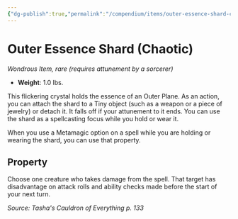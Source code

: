```yaml
---
{"dg-publish":true,"permalink":"/compendium/items/outer-essence-shard-chaotic-tce/","tags":["compendium/src/5e/tce","item/attunement/required","item/rarity/rare","item/wondrous"]}
---
```


# Outer Essence Shard (Chaotic)
*Wondrous Item, rare (requires attunement by a sorcerer)*  

- **Weight**: 1.0 lbs.

This flickering crystal holds the essence of an Outer Plane. As an action, you can attach the shard to a Tiny object (such as a weapon or a piece of jewelry) or detach it. It falls off if your attunement to it ends. You can use the shard as a spellcasting focus while you hold or wear it.

When you use a Metamagic option on a spell while you are holding or wearing the shard, you can use that property.

## Property

Choose one creature who takes damage from the spell. That target has disadvantage on attack rolls and ability checks made before the start of your next turn.

*Source: Tasha's Cauldron of Everything p. 133*